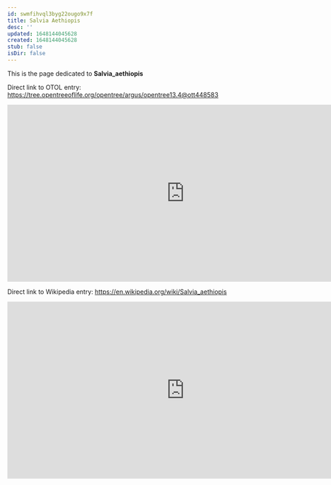 ```yaml
---
id: swmfihvql3byg22ougo9x7f
title: Salvia Aethiopis
desc: ''
updated: 1648144045628
created: 1648144045628
stub: false
isDir: false
---
```

This is the page dedicated to **Salvia_aethiopis**


Direct link to OTOL entry: https://tree.opentreeoflife.org/opentree/argus/opentree13.4@ott448583



<html>
    <body>
    <iframe src="https://tree.opentreeoflife.org/opentree/argus/opentree13.4@ott448583"
    width="800" height="400" frameborder="0" allowfullscreen> </iframe>
    </body>
</html>
    


Direct link to Wikipedia entry: https://en.wikipedia.org/wiki/Salvia_aethiopis



<html>
    <body>
    <iframe src="https://en.wikipedia.org/wiki/Salvia_aethiopis"
    width="800" height="400" frameborder="0" allowfullscreen> </iframe>
    </body>
</html>
    
